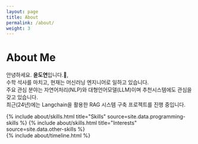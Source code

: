 ```yaml
---
layout: page
title: About
permalink: /about/
weight: 3
---
```


# **About Me**

안녕하세요. **윤도연**입니다.:wave:,<br>
수학 석사를 마치고, 현재는 머신러닝 엔지니어로 일하고 있습니다.<br> 
주요 관심 분야는 자연어처리(NLP)와 대형언어모델(LLM)이며 추천시스템에도 관심을 갖고 있습니다. <br>
최근(24년)에는 Langchain을 활용한 RAG 시스템 구축 프로젝트를 진행 중입니다. <br>

<div class="row">
{% include about/skills.html title="Skills" source=site.data.programming-skills %}
<!-- {% include about/skills.html title="Engineering" source=site.data.ops %} -->
{% include about/skills.html title="Interests" source=site.data.other-skills %}
</div>

<div class="row">
{% include about/timeline.html %}
</div>